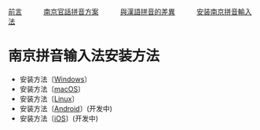 <tr>
<td><a style="margin-right: 40px;" href="https://uliloewi.github.io/LangJinPinIn/CiwnIwn">前言</a></td>
<td ><a style="margin-right: 40px;" href="https://uliloewi.github.io/LangJinPinIn/PinInFangAng">南京官話拼音方案</a></td>
<td ><a style="margin-right: 40px;" href="https://uliloewi.github.io/LangJinPinIn/LinIwnChaI">與漢語拼音的差異</a></td>
<td ><a style="margin-right: 40px;" href="https://uliloewi.github.io/LangJinPinIn/angzhuangfa">安装南京拼音輸入法</a></td>
</tr>

# 南京拼音输入法安装方法

- 安装方法〔<a  href="https://uliloewi.github.io/LangJinPinIn/weasel">Windows</a>〕
- 安装方法〔<a  href="https://uliloewi.github.io/LangJinPinIn/squirrel">macOS</a>〕
- 安装方法〔<a  href="https://uliloewi.github.io/LangJinPinIn/ibus">Linux</a>〕
- 安装方法〔<a  href="https://uliloewi.github.io/langJinPinIn/trime">Android</a>〕(开发中)
- 安装方法〔<a  href="https://uliloewi.github.io/langJinPinIn/irime">iOS</a>〕(开发中)
